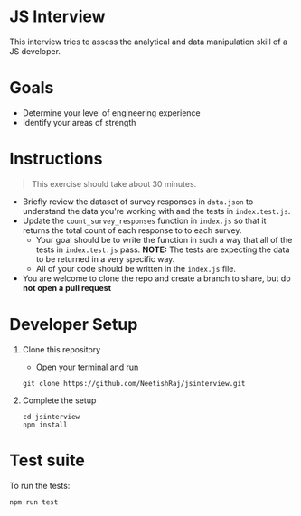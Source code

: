 # JS Interview

This interview tries to assess the analytical and data manipulation skill of a JS developer.

# Goals

- Determine your level of engineering experience
- Identify your areas of strength

# Instructions

> This exercise should take about 30 minutes.

- Briefly review the dataset of survey responses in `data.json` to understand the data you're working with and the tests in `index.test.js`.
- Update the `count_survey_responses` function in `index.js` so that it returns the total count of each response to to each survey.
  - Your goal should be to write the function in such a way that all of the tests in `index.test.js` pass. **NOTE:** The tests are expecting the data to be returned in a very specific way.
  - All of your code should be written in the `index.js` file.
- You are welcome to clone the repo and create a branch to share, but do **not open a pull request**

# Developer Setup

1. Clone this repository

   - Open your terminal and run

   ```
   git clone https://github.com/NeetishRaj/jsinterview.git
   ```

2. Complete the setup
   ```
   cd jsinterview
   npm install
   ```

# Test suite

To run the tests:

```
npm run test
```
